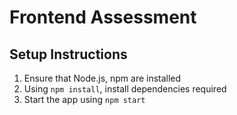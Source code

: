 # Frontend Assessment

## Setup Instructions
1. Ensure that Node.js, npm are installed
2. Using `npm install`, install dependencies required
3. Start the app using `npm start`